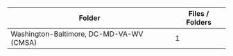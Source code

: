 | Folder                                   |   Files / Folders |
|------------------------------------------|-------------------|
| Washington-Baltimore, DC-MD-VA-WV (CMSA) |                 1 |